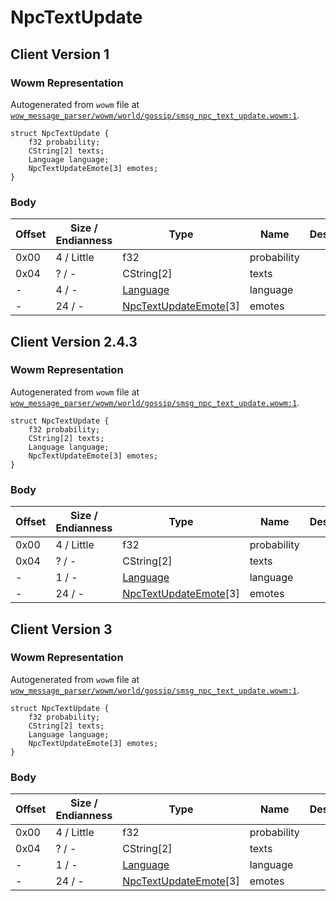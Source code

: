 # NpcTextUpdate

## Client Version 1

### Wowm Representation

Autogenerated from `wowm` file at [`wow_message_parser/wowm/world/gossip/smsg_npc_text_update.wowm:1`](https://github.com/gtker/wow_messages/tree/main/wow_message_parser/wowm/world/gossip/smsg_npc_text_update.wowm#L1).
```rust,ignore
struct NpcTextUpdate {
    f32 probability;
    CString[2] texts;
    Language language;
    NpcTextUpdateEmote[3] emotes;
}
```
### Body

| Offset | Size / Endianness | Type | Name | Description | Comment |
| ------ | ----------------- | ---- | ---- | ----------- | ------- |
| 0x00 | 4 / Little | f32 | probability |  |  |
| 0x04 | ? / - | CString[2] | texts |  |  |
| - | 4 / - | [Language](language.md) | language |  |  |
| - | 24 / - | [NpcTextUpdateEmote](npctextupdateemote.md)[3] | emotes |  |  |

## Client Version 2.4.3

### Wowm Representation

Autogenerated from `wowm` file at [`wow_message_parser/wowm/world/gossip/smsg_npc_text_update.wowm:1`](https://github.com/gtker/wow_messages/tree/main/wow_message_parser/wowm/world/gossip/smsg_npc_text_update.wowm#L1).
```rust,ignore
struct NpcTextUpdate {
    f32 probability;
    CString[2] texts;
    Language language;
    NpcTextUpdateEmote[3] emotes;
}
```
### Body

| Offset | Size / Endianness | Type | Name | Description | Comment |
| ------ | ----------------- | ---- | ---- | ----------- | ------- |
| 0x00 | 4 / Little | f32 | probability |  |  |
| 0x04 | ? / - | CString[2] | texts |  |  |
| - | 1 / - | [Language](language.md) | language |  |  |
| - | 24 / - | [NpcTextUpdateEmote](npctextupdateemote.md)[3] | emotes |  |  |

## Client Version 3

### Wowm Representation

Autogenerated from `wowm` file at [`wow_message_parser/wowm/world/gossip/smsg_npc_text_update.wowm:1`](https://github.com/gtker/wow_messages/tree/main/wow_message_parser/wowm/world/gossip/smsg_npc_text_update.wowm#L1).
```rust,ignore
struct NpcTextUpdate {
    f32 probability;
    CString[2] texts;
    Language language;
    NpcTextUpdateEmote[3] emotes;
}
```
### Body

| Offset | Size / Endianness | Type | Name | Description | Comment |
| ------ | ----------------- | ---- | ---- | ----------- | ------- |
| 0x00 | 4 / Little | f32 | probability |  |  |
| 0x04 | ? / - | CString[2] | texts |  |  |
| - | 1 / - | [Language](language.md) | language |  |  |
| - | 24 / - | [NpcTextUpdateEmote](npctextupdateemote.md)[3] | emotes |  |  |

